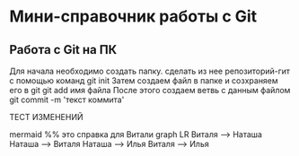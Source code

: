 # Мини-справочник работы с Git
## Работа с Git на ПК
Для начала необходимо создать папку. сделать из нее репозиторий-гит с помощью команд
git init
Затем создаем файл в папке и созхраняем его в git 
git add имя файла
После этого создаем ветвь с данным файлом
git commit -m 'текст коммита'


ТЕСТ ИЗМЕНЕНИЙ

   mermaid
%% это справка для Витали
graph LR
   Виталя --> Наташа
   Наташа --> Виталя
   Наташа --> Илья
   Виталя --> Илья
